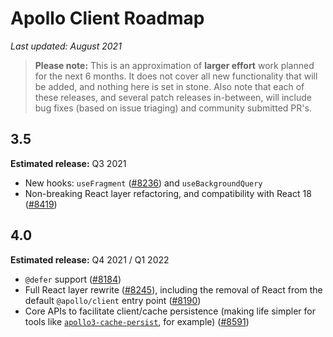 # Apollo Client Roadmap

*Last updated: August 2021*

> **Please note:** This is an approximation of **larger effort** work planned for the next 6 months. It does not cover all new functionality that will be added, and nothing here is set in stone. Also note that each of these releases, and several patch releases in-between, will include bug fixes (based on issue triaging) and community submitted PR's.

## 3.5

**Estimated release:** Q3 2021

* New hooks: `useFragment` ([#8236](https://github.com/apollographql/apollo-client/issues/8236)) and `useBackgroundQuery`
* Non-breaking React layer refactoring, and compatibility with React 18 ([#8419](https://github.com/apollographql/apollo-client/issues/8419))

## 4.0

**Estimated release:** Q4 2021 / Q1 2022

* `@defer` support ([#8184](https://github.com/apollographql/apollo-client/issues/8184))
* Full React layer rewrite ([#8245](https://github.com/apollographql/apollo-client/issues/8245)), including the removal of React from the default `@apollo/client` entry point ([#8190](https://github.com/apollographql/apollo-client/issues/8190))
* Core APIs to facilitate client/cache persistence (making life simpler for tools like [`apollo3-cache-persist`](https://github.com/apollographql/apollo-cache-persist), for example) ([#8591](https://github.com/apollographql/apollo-client/issues/8591))
